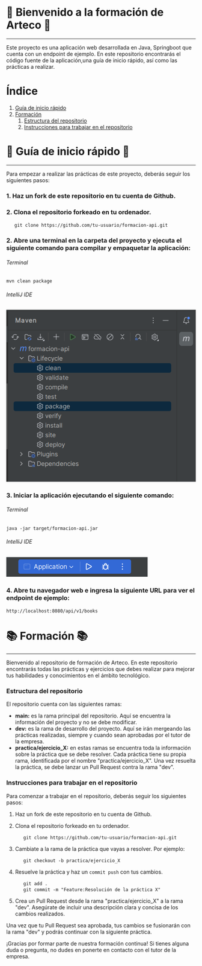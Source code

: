 # 🎉️ Bienvenido a la formación de Arteco 🎉️

---

Este proyecto es una aplicación web desarrollada en Java, Springboot que cuenta con un endpoint de ejemplo. En este repositorio
encontrarás el código fuente de la aplicación,una guía de inicio rápido, así como las prácticas a realizar.

# **Índice**

1. [Guía de inicio rápido️](#id1)
2. [Formación](#id2)
    1. [Estructura del repositorio](#id2.1)
    1. [Instrucciones para trabajar en el repositorio](#id2.2)

<div id='id1' />

# 🚀️ Guía de inicio rápido 🚀️

---

Para empezar a realizar las prácticas de este proyecto, deberás seguir los siguientes pasos:

### 1. Haz un fork de este repositorio en tu cuenta de Github.

### 2. Clona el repositorio forkeado en tu ordenador.

```
   git clone https://github.com/tu-usuario/formacion-api.git
```

### 2. Abre una terminal en la carpeta del proyecto y ejecuta el siguiente comando para compilar y empaquetar la aplicación:

###### Terminal

```
mvn clean package
```

###### IntelliJ IDE

![image.png](assets/image.png)

### 3. Iniciar la aplicación ejecutando el siguiente comando:

###### Terminal

```
java -jar target/formacion-api.jar
```

###### IntelliJ IDE

![image.png](assets/launchApp.png)

### 4. Abre tu navegador web e ingresa la siguiente URL para ver el endpoint de ejemplo:

```
http://localhost:8080/api/v1/books
```

<div id='id2' />

# 📚 Formación 📚

---

Bienvenido al repositorio de formación de Arteco. En este repositorio encontrarás todas las prácticas y ejercicios que
debes realizar para mejorar tus habilidades y conocimientos en el ámbito tecnológico.

<div id='id2.1' />

### Estructura del repositorio

El repositorio cuenta con las siguientes ramas:

- **main:** es la rama principal del repositorio. Aquí se encuentra la información del proyecto y no se debe modificar.
- **dev:** es la rama de desarrollo del proyecto. Aquí se irán mergeando las prácticas realizadas, siempre y cuando sean aprobadas
  por el tutor de la empresa.
- **practica/ejercicio_X:** en estas ramas se encuentra toda la información sobre la práctica que se debe resolver. Cada práctica
  tiene su propia rama, identificada por el nombre "practica/ejercicio_X". Una vez resuelta la práctica, se debe lanzar un Pull
  Request contra la rama "dev".

<div id='id2.2' />

### Instrucciones para trabajar en el repositorio

Para comenzar a trabajar en el repositorio, deberás seguir los siguientes pasos:

1. Haz un fork de este repositorio en tu cuenta de Github.
2. Clona el repositorio forkeado en tu ordenador.

   ```
      git clone https://github.com/tu-usuario/formacion-api.git
   ```
3. Cambiate a la rama de la práctica que vayas a resolver. Por ejemplo:

   ```
      git checkout -b practica/ejercicio_X
   ```
4. Resuelve la práctica y haz un `commit push` con tus cambios.

   ```
      git add .
      git commit -m "Feature:Resolución de la práctica X"
   ```
5. Crea un Pull Request desde la rama "practica/ejercicio_X"  a la rama "dev". Asegúrate de incluir una descripción clara y
   concisa de los cambios realizados.

Una vez que tu Pull Request sea aprobada, tus cambios se fusionarán con la rama "dev" y podrás continuar con la siguiente
práctica.

¡Gracias por formar parte de nuestra formación continua! Si tienes alguna duda o pregunta, no dudes en ponerte en contacto con el
tutor de la empresa.
